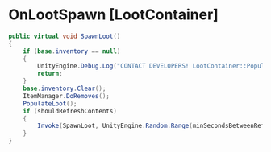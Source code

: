 <Badge type="danger" text="Carbon Compatible"/><Badge type="warning" text="Oxide Compatible"/>
# OnLootSpawn [LootContainer]
```csharp
public virtual void SpawnLoot()
{
	if (base.inventory == null)
	{
		UnityEngine.Debug.Log("CONTACT DEVELOPERS! LootContainer::PopulateLoot has null inventory!!!");
		return;
	}
	base.inventory.Clear();
	ItemManager.DoRemoves();
	PopulateLoot();
	if (shouldRefreshContents)
	{
		Invoke(SpawnLoot, UnityEngine.Random.Range(minSecondsBetweenRefresh, maxSecondsBetweenRefresh));
	}
}

```
